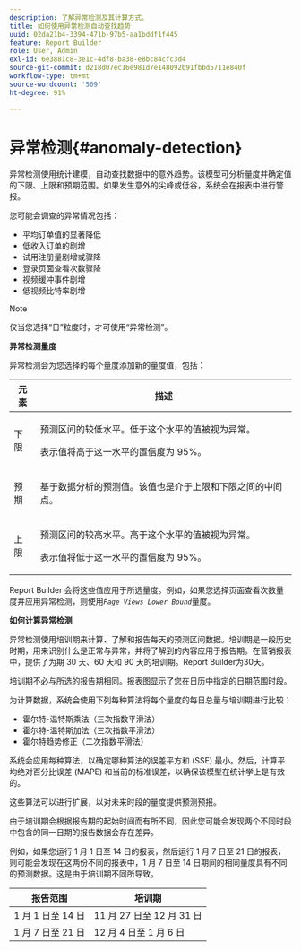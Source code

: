 ```yaml
---
description: 了解异常检测及其计算方式。
title: 如何使用异常检测自动查找趋势
uuid: 02da21b4-3394-471b-97b5-aa1bddf1f445
feature: Report Builder
role: User, Admin
exl-id: 6e3881c8-3e1c-4df8-ba38-e8bc84cfc3d4
source-git-commit: d218d07ec16e981d7e148092b91fbbd5711e840f
workflow-type: tm+mt
source-wordcount: '509'
ht-degree: 91%

---
```


# 异常检测{#anomaly-detection}

异常检测使用统计建模，自动查找数据中的意外趋势。该模型可分析量度并确定值的下限、上限和预期范围。如果发生意外的尖峰或低谷，系统会在报表中进行警报。

您可能会调查的异常情况包括：

* 平均订单值的显著降低
* 低收入订单的剧增
* 试用注册量剧增或骤降
* 登录页面查看次数骤降
* 视频缓冲事件剧增
* 低视频比特率剧增

>[!NOTE]
>
>仅当您选择“日”粒度时，才可使用“异常检测”。

<p class="head"> <b>异常检测量度</b> </p>

异常检测会为您选择的每个量度添加新的量度值，包括：

<table id="table_BF75FC874634498DB6632C12CBD8D533"> 
 <thead> 
  <tr> 
   <th colname="col1" class="entry"> 元素 </th> 
   <th colname="col2" class="entry"> 描述 </th> 
  </tr> 
 </thead>
 <tbody> 
  <tr> 
   <td colname="col1"> 下限 </td> 
   <td colname="col2"> <p>预测区间的较低水平。低于这个水平的值被视为异常。 </p> <p>表示值将高于这一水平的置信度为 95%。 </p> </td> 
  </tr> 
  <tr> 
   <td colname="col1"> 预期 </td> 
   <td colname="col2"> <p>基于数据分析的预测值。该值也是介于上限和下限之间的中间点。 </p> </td> 
  </tr> 
  <tr> 
   <td colname="col1"> 上限 </td> 
   <td colname="col2"> <p>预测区间的较高水平。高于这个水平的值被视为异常。 </p> <p>表示值将低于这一水平的置信度为 95%。 </p> </td> 
  </tr> 
 </tbody> 
</table>

Report Builder 会将这些值应用于所选量度。例如，如果您选择页面查看次数量度并应用异常检测，则使用&#x200B;*`Page Views Lower Bound`*&#x200B;量度。

**如何计算异常检测**

异常检测使用培训期来计算、了解和报告每天的预测区间数据。培训期是一段历史时期，用来识别什么是正常与异常，并将了解到的内容应用于报告期。在营销报表中，提供了为期 30 天、60 天和 90 天的培训期。Report Builder为30天。

培训期不必与所选的报告期相同。报表图显示了您在日历中指定的日期范围时段。

为计算数据，系统会使用下列每种算法将每个量度的每日总量与培训期进行比较：

* 霍尔特-温特斯乘法（三次指数平滑法）
* 霍尔特-温特斯加法（三次指数平滑法）
* 霍尔特趋势修正（二次指数平滑法）

系统会应用每种算法，以确定哪种算法的误差平方和 (SSE) 最小。然后，计算平均绝对百分比误差 (MAPE) 和当前的标准误差，以确保该模型在统计学上是有效的。

这些算法可以进行扩展，以对未来时段的量度提供预测预报。

由于培训期会根据报告期的起始时间而有所不同，因此您可能会发现两个不同时段中包含的同一日期的报告数据会存在差异。

例如，如果您运行 1 月 1 日至 14 日的报表，然后运行 1 月 7 日至 21 日的报表，则可能会发现在这两份不同的报表中，1 月 7 日至 14 日期间的相同量度具有不同的预测数据。这是由于培训期不同所导致。

| 报告范围 | 培训期 |
|--- |--- |
| 1 月 1 日至 14 日 | 11 月 27 日至 12 月 31 日 |
| 1 月 7 日至 21 日 | 12 月 4 日至 1 月 6 日 |
